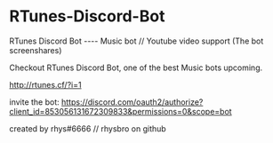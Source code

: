 # RTunes-Discord-Bot
RTunes Discord Bot ---- Music bot // Youtube video support (The bot screenshares)






Checkout RTunes Discord Bot, one of the best Music bots upcoming. 



http://rtunes.cf/?i=1

invite the bot: 
https://discord.com/oauth2/authorize?client_id=853056131672309833&permissions=0&scope=bot




created by rhys#6666 // rhysbro on github
